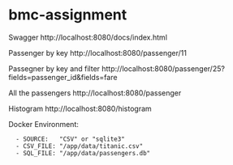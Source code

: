 # bmc-assignment

Swagger
http://localhost:8080/docs/index.html

Passenger by key
http://localhost:8080/passenger/11

Passegner by key and filter
http://localhost:8080/passenger/25?fields=passenger_id&fields=fare

All the passengers
http://localhost:8080/passenger

Histogram
http://localhost:8080/histogram


Docker Environment:

      - SOURCE:   "CSV" or "sqlite3"
      - CSV_FILE: "/app/data/titanic.csv"
      - SQL_FILE: "/app/data/passengers.db"


